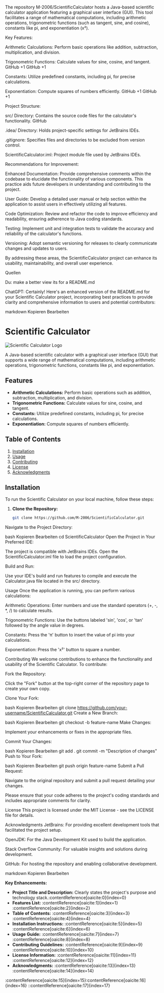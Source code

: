 ​The repository M-2006/ScientificCalculator hosts a Java-based scientific calculator application featuring a graphical user interface (GUI). This tool facilitates a range of mathematical computations, including arithmetic operations, trigonometric functions (such as tangent, sine, and cosine), constants like pi, and exponentiation (x²).​

Key Features:

Arithmetic Calculations: Perform basic operations like addition, subtraction, multiplication, and division.​

Trigonometric Functions: Calculate values for sine, cosine, and tangent.​
GitHub
+1
GitHub
+1

Constants: Utilize predefined constants, including pi, for precise calculations.​

Exponentiation: Compute squares of numbers efficiently.​
GitHub
+1
GitHub
+1

Project Structure:

src/ Directory: Contains the source code files for the calculator's functionality.​
GitHub

.idea/ Directory: Holds project-specific settings for JetBrains IDEs.​

.gitignore: Specifies files and directories to be excluded from version control.​

ScientificCalculator.iml: Project module file used by JetBrains IDEs.​

Recommendations for Improvement:

Enhanced Documentation: Provide comprehensive comments within the codebase to elucidate the functionality of various components. This practice aids future developers in understanding and contributing to the project.​

User Guide: Develop a detailed user manual or help section within the application to assist users in effectively utilizing all features.​

Code Optimization: Review and refactor the code to improve efficiency and readability, ensuring adherence to Java coding standards.​

Testing: Implement unit and integration tests to validate the accuracy and reliability of the calculator's functions.​

Versioning: Adopt semantic versioning for releases to clearly communicate changes and updates to users.​

By addressing these areas, the ScientificCalculator project can enhance its usability, maintainability, and overall user experience.​


Quellen






Du:
make a better view its for a README.md


ChatGPT:
Certainly! Here's an enhanced version of the README.md for your Scientific Calculator project, incorporating best practices to provide clarity and comprehensive information to users and potential contributors:

markdown
Kopieren
Bearbeiten
# Scientific Calculator

![Scientific Calculator Logo](path/to/logo.png)

A Java-based scientific calculator with a graphical user interface (GUI) that supports a wide range of mathematical computations, including arithmetic operations, trigonometric functions, constants like pi, and exponentiation.

## Features

- **Arithmetic Calculations:** Perform basic operations such as addition, subtraction, multiplication, and division.
- **Trigonometric Functions:** Calculate values for sine, cosine, and tangent.
- **Constants:** Utilize predefined constants, including pi, for precise calculations.
- **Exponentiation:** Compute squares of numbers efficiently.

## Table of Contents

1. [Installation](#installation)
2. [Usage](#usage)
3. [Contributing](#contributing)
4. [License](#license)
5. [Acknowledgments](#acknowledgments)

## Installation

To run the Scientific Calculator on your local machine, follow these steps:

1. **Clone the Repository:**

   ```bash
   git clone https://github.com/M-2006/ScientificCalculator.git
Navigate to the Project Directory:

bash
Kopieren
Bearbeiten
cd ScientificCalculator
Open the Project in Your Preferred IDE:

The project is compatible with JetBrains IDEs. Open the ScientificCalculator.iml file to load the project configuration.

Build and Run:

Use your IDE's build and run features to compile and execute the Calculator.java file located in the src/ directory.

Usage
Once the application is running, you can perform various calculations:

Arithmetic Operations: Enter numbers and use the standard operators (+, -, *, /) to calculate results.

Trigonometric Functions: Use the buttons labeled 'sin', 'cos', or 'tan' followed by the angle value in degrees.

Constants: Press the 'π' button to insert the value of pi into your calculations.

Exponentiation: Press the 'x²' button to square a number.

Contributing
We welcome contributions to enhance the functionality and usability of the Scientific Calculator. To contribute:

Fork the Repository:

Click the "Fork" button at the top-right corner of the repository page to create your own copy.

Clone Your Fork:

bash
Kopieren
Bearbeiten
git clone https://github.com/your-username/ScientificCalculator.git
Create a New Branch:

bash
Kopieren
Bearbeiten
git checkout -b feature-name
Make Changes:

Implement your enhancements or fixes in the appropriate files.

Commit Your Changes:

bash
Kopieren
Bearbeiten
git add .
git commit -m "Description of changes"
Push to Your Fork:

bash
Kopieren
Bearbeiten
git push origin feature-name
Submit a Pull Request:

Navigate to the original repository and submit a pull request detailing your changes.

Please ensure that your code adheres to the project's coding standards and includes appropriate comments for clarity.

License
This project is licensed under the MIT License - see the LICENSE file for details.

Acknowledgments
JetBrains: For providing excellent development tools that facilitated the project setup.

OpenJDK: For the Java Development Kit used to build the application.

Stack Overflow Community: For valuable insights and solutions during development.

GitHub: For hosting the repository and enabling collaborative development.

markdown
Kopieren
Bearbeiten

**Key Enhancements:**

- **Project Title and Description:** Clearly states the project's purpose and technology stack.&#8203;:contentReference[oaicite:0]{index=0}
- **Features List:** :contentReference[oaicite:1]{index=1}&#8203;:contentReference[oaicite:2]{index=2}
- **Table of Contents:** :contentReference[oaicite:3]{index=3}&#8203;:contentReference[oaicite:4]{index=4}
- **Installation Instructions:** :contentReference[oaicite:5]{index=5}&#8203;:contentReference[oaicite:6]{index=6}
- **Usage Guide:** :contentReference[oaicite:7]{index=7}&#8203;:contentReference[oaicite:8]{index=8}
- **Contributing Guidelines:** :contentReference[oaicite:9]{index=9}&#8203;:contentReference[oaicite:10]{index=10}
- **License Information:** :contentReference[oaicite:11]{index=11}&#8203;:contentReference[oaicite:12]{index=12}
- **Acknowledgments:** :contentReference[oaicite:13]{index=13}&#8203;:contentReference[oaicite:14]{index=14}

:contentReference[oaicite:15]{index=15}&#8203;:contentReference[oaicite:16]{index=16}
::contentReference[oaicite:17]{index=17}
